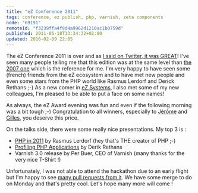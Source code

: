 ```yaml
---
title: "eZ Conference 2011"
tags: conference, ez publish, php, varnish, zeta components
node: "69191"
remoteId: "f3239ffa4f9d4a9962d1210ac1b0759d"
published: 2011-06-18T13:34:32+02:00
updated: 2016-02-09 22:05
---
```


The eZ Conference 2011 is over and as [I said on Twitter, it was
GREAT](http://twitter.com/#!/dpobel/status/82033631715012608)! I've seen many
people telling me that this edition was at the same level than [the 2007
one](/post/ez-conference-2007) which is the reference for me. I'm very happy to
have seen some (french) friends from the eZ ecosystem and to have met new people
and even some stars from the PHP world like Rasmus Lerdorf and Derick Rethans
;-) As a new comer in [eZ Systems](http://ez.no), I also met some of my new
colleagues, I'm pleased to be able to put a face on some names!

As always, the eZ Award evening was fun and even if the following morning was a
bit tough ;-) Congratulation to all winners, especially to
[Jérôme](http://www.lolart.net/) and [Gilles](http://gandbox.fr/), you deserve
this price.

On the talks side, there were some really nice presentations. My top 3 is :

* [PHP in 2011](http://talks.php.net/show/ezkey2011) by Rasmus Lerdorf (hey that's THE creator of PHP ;-)
* [Profiling PHP Applications](http://derickrethans.nl/talks/profiling-ezc11.pdf) by Derik Rethans
* Varnish 3.0 release by Per Buer, CEO of Varnish (many thanks for the very nice T-Shirt !)


Unfortunately, I was not able to attend the hackathon due to an early flight but
I'm happy to see [many pull requests from
it](https://github.com/ezsystems/ezpublish-legacy/pulls). We have some merge to
do on Monday and that's pretty cool. Let's hope many more will come !
